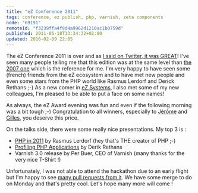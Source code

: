 ```yaml
---
title: "eZ Conference 2011"
tags: conference, ez publish, php, varnish, zeta components
node: "69191"
remoteId: "f3239ffa4f9d4a9962d1210ac1b0759d"
published: 2011-06-18T13:34:32+02:00
updated: 2016-02-09 22:05
---
```


The eZ Conference 2011 is over and as [I said on Twitter, it was
GREAT](http://twitter.com/#!/dpobel/status/82033631715012608)! I've seen many
people telling me that this edition was at the same level than [the 2007
one](/post/ez-conference-2007) which is the reference for me. I'm very happy to
have seen some (french) friends from the eZ ecosystem and to have met new people
and even some stars from the PHP world like Rasmus Lerdorf and Derick Rethans
;-) As a new comer in [eZ Systems](http://ez.no), I also met some of my new
colleagues, I'm pleased to be able to put a face on some names!

As always, the eZ Award evening was fun and even if the following morning was a
bit tough ;-) Congratulation to all winners, especially to
[Jérôme](http://www.lolart.net/) and [Gilles](http://gandbox.fr/), you deserve
this price.

On the talks side, there were some really nice presentations. My top 3 is :

* [PHP in 2011](http://talks.php.net/show/ezkey2011) by Rasmus Lerdorf (hey that's THE creator of PHP ;-)
* [Profiling PHP Applications](http://derickrethans.nl/talks/profiling-ezc11.pdf) by Derik Rethans
* Varnish 3.0 release by Per Buer, CEO of Varnish (many thanks for the very nice T-Shirt !)


Unfortunately, I was not able to attend the hackathon due to an early flight but
I'm happy to see [many pull requests from
it](https://github.com/ezsystems/ezpublish-legacy/pulls). We have some merge to
do on Monday and that's pretty cool. Let's hope many more will come !
